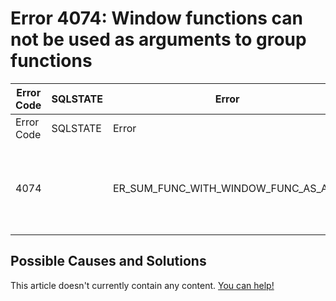 
# Error 4074: Window functions can not be used as arguments to group functions


| Error Code | SQLSTATE | Error | Description |
| --- | --- | --- | --- |
| Error Code | SQLSTATE | Error | Description |
| 4074 |  | ER_SUM_FUNC_WITH_WINDOW_FUNC_AS_ARG | Window functions can not be used as arguments to group functions. |




## Possible Causes and Solutions


This article doesn't currently contain any content. [You can help!](/kb/en/writing-and-editing-knowledge-base-articles/)

